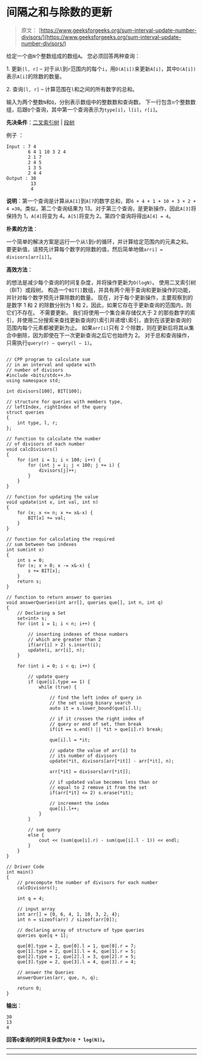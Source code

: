 # 间隔之和与除数的更新

> 原文： [https://www.geeksforgeeks.org/sum-interval-update-number-divisors/](https://www.geeksforgeeks.org/sum-interval-update-number-divisors/)

给定一个由`N`个整数组成的数组`A`。 您必须回答两种查询：

1\. 更新`[l, r]` – 对于从`l`到`r`范围内的每个`i`，用`D(A[i])`来更新`A[i]`，其中`D(A[i])`表示`A[i]`的除数的数量。

2\. 查询`[l, r]` – 计算范围在`l`和之间的所有数字的总和。

输入为两个整数`N`和`Q`，分别表示数组中的整数数和查询数。 下一行包含`n`个整数数组，后跟`Q`个查询，其中第一个查询表示为`type[i]`，`l[i]`，`r[i]`。

**先决条件**：[二叉索引树](https://www.geeksforgeeks.org/binary-indexed-tree-or-fenwick-tree-2/) | [段树](https://www.geeksforgeeks.org/segment-tree-set-1-sum-of-given-range/)

例子 ：

```
Input : 7 4
        6 4 1 10 3 2 4
        2 1 7
        2 4 5
        1 3 5
        2 4 4
Output : 30
         13
         4

```

**说明**：第一个查询是计算从`A[1]`到`A[7`的数字总和，即`6 + 4 + 1 + 10 + 3 + 2 + 4 =30`。类似，第二个查询结果为 13。对于第三个查询，是更新操作，因此`A[3]`将保持为 1，`A[4]`将变为 4。`A[5]`将变为 2。第四个查询将得出`A[4] = 4`。



**朴素的方法**：

一个简单的解决方案是运行一个从`l`到`r`的循环，并计算给定范围内的元素之和。 要更新值，请预先计算每个数字的除数的值，然后简单地做`arri] = divisors[arr[i]]`。

**高效方法**：

的想法是减少每个查询的时间复杂度，并将操作更新为`O(logN)`。 使用二叉索引树（BIT）或段树。 构造一个`BIT[]`数组，并具有两个用于查询和更新操作的功能，并针对每个数字预先计算除数的数量。 现在，对于每个更新操作，主要观察到的是数字 1 和 2 的除数分别为 1 和 2，因此，如果它存在于更新查询的范围内，则它们不存在。 不需要更新。 我们将使用一个集合来存储仅大于 2 的那些数字的索引，并使用二分搜索来查找更新查询的`l`索引并递增`l`索引，直到在该更新查询的范围内每个元素都被更新为止。 如果`arr[i]`只有 2 个除数，则在更新后将其从集合中删除，因为即使在下一次更新查询之后它也始终为 2。 对于总和查询操作，只需执行`query(r) – query(l – 1)`。

```

// CPP program to calculate sum  
// in an interval and update with 
// number of divisors 
#include <bits/stdc++.h> 
using namespace std; 

int divisors[100], BIT[100]; 

// structure for queries with members type,  
// leftIndex, rightIndex of the query 
struct queries 
{ 
    int type, l, r; 
}; 

// function to calculate the number  
// of divisors of each number 
void calcDivisors() 
{ 
    for (int i = 1; i < 100; i++) { 
        for (int j = i; j < 100; j += i) { 
            divisors[j]++;  
        } 
    } 
} 

// function for updating the value 
void update(int x, int val, int n) 
{ 
    for (x; x <= n; x += x&-x) { 
        BIT[x] += val; 
    } 
} 

// function for calculating the required  
// sum between two indexes 
int sum(int x) 
{ 
    int s = 0; 
    for (x; x > 0; x -= x&-x) { 
        s += BIT[x];  
    } 
    return s; 
} 

// function to return answer to queries 
void answerQueries(int arr[], queries que[], int n, int q) 
{ 
    // Declaring a Set 
    set<int> s; 
    for (int i = 1; i < n; i++) { 

        // inserting indexes of those numbers  
        // which are greater than 2 
        if(arr[i] > 2) s.insert(i); 
        update(i, arr[i], n); 
    } 

    for (int i = 0; i < q; i++) { 

        // update query 
        if (que[i].type == 1) {  
            while (true) { 

                // find the left index of query in  
                // the set using binary search 
                auto it = s.lower_bound(que[i].l); 

                // if it crosses the right index of  
                // query or end of set, then break 
                if(it == s.end() || *it > que[i].r) break; 

                que[i].l = *it; 

                // update the value of arr[i] to  
                // its number of divisors 
                update(*it, divisors[arr[*it]] - arr[*it], n); 

                arr[*it] = divisors[arr[*it]]; 

                // if updated value becomes less than or  
                // equal to 2 remove it from the set 
                if(arr[*it] <= 2) s.erase(*it); 

                // increment the index 
                que[i].l++; 
            } 
        } 

        // sum query 
        else { 
            cout << (sum(que[i].r) - sum(que[i].l - 1)) << endl; 
        } 
    } 
} 

// Driver Code 
int main()  
{ 
    // precompute the number of divisors for each number 
    calcDivisors();  

    int q = 4; 

    // input array 
    int arr[] = {0, 6, 4, 1, 10, 3, 2, 4}; 
    int n = sizeof(arr) / sizeof(arr[0]); 

    // declaring array of structure of type queries 
    queries que[q + 1];  

    que[0].type = 2, que[0].l = 1, que[0].r = 7; 
    que[1].type = 2, que[1].l = 4, que[1].r = 5; 
    que[2].type = 1, que[2].l = 3, que[2].r = 5; 
    que[3].type = 2, que[3].l = 4, que[3].r = 4; 

    // answer the Queries 
    answerQueries(arr, que, n, q); 

    return 0; 
} 

```

**输出**：

```
30
13
4

```

**回答`Q`查询的时间复杂度为`O(Q * log(N))`。**



* * *

* * *



